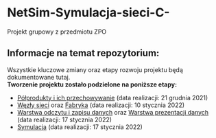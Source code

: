 # NetSim-Symulacja-sieci-C-
Projekt grupowy z przedmiotu ZPO 
## Informacje na temat repozytorium:
Wszystkie kluczowe zmiany oraz etapy rozwoju projektu będą dokumentowane tutaj.<br />
**Tworzenie projektu zostało podzielone na poniższe etapy:**<br />
* [Półprodukty i ich przechowywanie](https://home.agh.edu.pl/~mdig/dokuwiki/doku.php?id=teaching:programming:soft-dev:topics:net-simulation:part_storage) (data realizacji: 21 grudnia 2021)<br />
* [Węzły sieci](https://home.agh.edu.pl/~mdig/dokuwiki/doku.php?id=teaching:programming:soft-dev:topics:net-simulation:part_nodes) oraz
[Fabryka](https://home.agh.edu.pl/~mdig/dokuwiki/doku.php?id=teaching:programming:soft-dev:topics:net-simulation:part_factory) (data realizacji: 10 stycznia 2022)<br />
* [Warstwa odczytu i zapisu danych](https://home.agh.edu.pl/~mdig/dokuwiki/doku.php?id=teaching:programming:soft-dev:topics:net-simulation:part_io) oraz
[Warstwa prezentacji danych](https://home.agh.edu.pl/~mdig/dokuwiki/doku.php?id=teaching:programming:soft-dev:topics:net-simulation:part_reports) (data realizacji: 17 stycznia 2022)<br />
* [Symulacja](https://home.agh.edu.pl/~mdig/dokuwiki/doku.php?id=teaching:programming:soft-dev:topics:net-simulation:part_simulation) (data realizacji: 17 stycznia 2022)<br />
